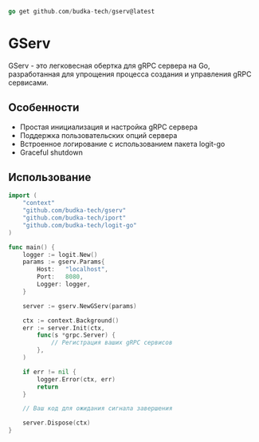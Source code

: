 ```go
go get github.com/budka-tech/gserv@latest
```

# GServ

GServ - это легковесная обертка для gRPC сервера на Go, разработанная для упрощения процесса создания и управления gRPC сервисами.

## Особенности

- Простая инициализация и настройка gRPC сервера
- Поддержка пользовательских опций сервера
- Встроенное логирование с использованием пакета logit-go
- Graceful shutdown


## Использование
```go
import (
    "context"
    "github.com/budka-tech/gserv"
    "github.com/budka-tech/iport"
    "github.com/budka-tech/logit-go"
)

func main() {
    logger := logit.New()
    params := gserv.Params{
        Host:   "localhost",
        Port:   8080,
        Logger: logger,
    }

    server := gserv.NewGServ(params)

    ctx := context.Background()
    err := server.Init(ctx, 
        func(s *grpc.Server) {
            // Регистрация ваших gRPC сервисов
        },
    )

    if err != nil {
        logger.Error(ctx, err)
        return
    }

    // Ваш код для ожидания сигнала завершения

    server.Dispose(ctx)
}
```